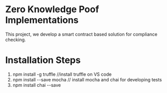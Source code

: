 # Zero Knowledge Poof Implementations

This project, we develop a smart contract based solution for compliance checking.


# Installation Steps
1. npm install -g truffle //install truffle on VS code
2. npm install --save mocha // install mocha and chai for developing tests
3. npm install chai --save
